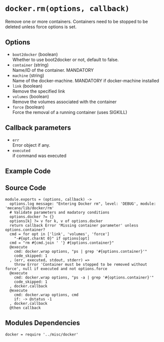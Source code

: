 
# `docker.rm(options, callback)`

Remove one or more containers. Containers need to be stopped to be deleted unless
force options is set.

## Options

*   `boot2docker` (boolean)   
    Whether to use boot2docker or not, default to false.   
*   `container` (string)   
    Name/ID of the container. MANDATORY   
*   `machine` (string)   
    Name of the docker-machine. MANDATORY if docker-machine installed   
*   `link` (boolean)   
    Remove the specified link   
*   `volumes` (boolean)   
    Remove the volumes associated with the container   
*   `force` (boolean)   
    Force the removal of a running container (uses SIGKILL)   

## Callback parameters

*   `err`   
    Error object if any.   
*   `executed`   
    if command was executed   

## Example Code

## Source Code

    module.exports = (options, callback) ->
      options.log message: "Entering Docker rm", level: 'DEBUG', module: 'mecano/lib/docker/rm'
      # Validate parameters and madatory conditions
      options.docker ?= {}
      options[k] ?= v for k, v of options.docker
      return callback Error 'Missing container parameter' unless options.container?
      cmd = for opt in ['link', 'volumes', 'force']
        "-#{opt.charAt 0}" if options[opt]
      cmd = "rm #{cmd.join ' '} #{options.container}"
      @execute
        cmd: docker.wrap options, "ps | grep '#{options.container}'"
        code_skipped: 1
      , (err, executed, stdout, stderr) =>
        throw Error 'Container must be stopped to be removed without force', null if executed and not options.force
      @execute
        cmd: docker.wrap options, "ps -a | grep '#{options.container}'"
        code_skipped: 1
      , docker.callback
      @execute
        cmd: docker.wrap options, cmd
        if: -> @status -1
      , docker.callback
      @then callback

## Modules Dependencies

    docker = require '../misc/docker'
